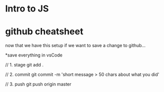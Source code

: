 # Intro to JS

# github cheatsheet
now that we have this setup if we want to save a change to github...

*save everything in vsCode

// 1. stage 
git add .

// 2. commit 
git commit -m 'short message > 50 chars about what you did'

// 3. push
git push origin master 